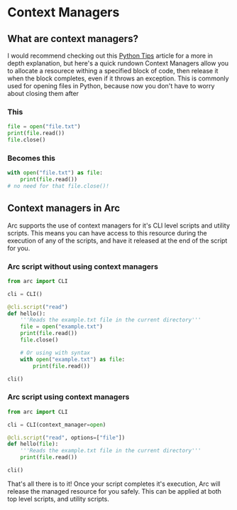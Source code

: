 # Context Managers

## What are context managers?
I would recommend checking out this [Python Tips](https://book.pythontips.com/en/latest/context_managers.html) article for a more in depth explanation, but here's a quick rundown
Context Managers allow you to allocate a resourece withing a specified block of code, then release it when the block completes, even if it throws an exception. This is commonly used for opening files in Python, because now you don't have to worry about closing them after


### This
```py
file = open("file.txt")
print(file.read())
file.close()
```
### Becomes this
```py
with open("file.txt") as file:
    print(file.read())
# no need for that file.close()!
```

## Context managers in Arc
Arc supports the use of context managers for it's CLI level scripts and utility scripts. This means you can have access to this resource during the execution of any of the scripts, and have it released at the end of the script for you.

### Arc script without using context managers
```py
from arc import CLI

cli = CLI()

@cli.script("read")
def hello():
    '''Reads the example.txt file in the current directory'''
    file = open("example.txt")
    print(file.read())
    file.close()

    # Or using with syntax
    with open("example.txt") as file:
        print(file.read())

cli()
```

### Arc script using context managers
```py
from arc import CLI

cli = CLI(context_manager=open)

@cli.script("read", options=["file"])
def hello(file):
    '''Reads the example.txt file in the current directory'''
    print(file.read())

cli()
```

That's all there is to it! Once your script completes it's execution, Arc will release the managed resource for you safely. This can be applied at both top level scripts, and utility scripts.
